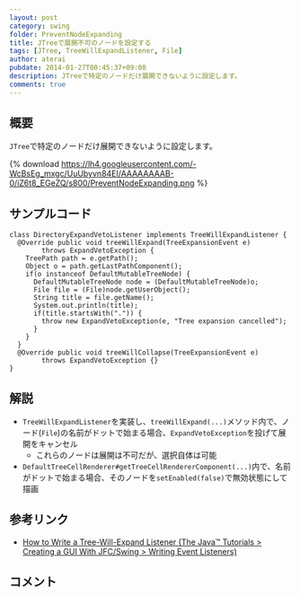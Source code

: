 ```yaml
---
layout: post
category: swing
folder: PreventNodeExpanding
title: JTreeで展開不可のノードを設定する
tags: [JTree, TreeWillExpandListener, File]
author: aterai
pubdate: 2014-01-27T00:45:37+09:00
description: JTreeで特定のノードだけ展開できないように設定します。
comments: true
---
```

## 概要
`JTree`で特定のノードだけ展開できないように設定します。

{% download https://lh4.googleusercontent.com/-WcBsEg_mxgc/UuUbyvn84EI/AAAAAAAAB-0/iZ6t8_EGeZQ/s800/PreventNodeExpanding.png %}

## サンプルコード
<pre class="prettyprint"><code>class DirectoryExpandVetoListener implements TreeWillExpandListener {
  @Override public void treeWillExpand(TreeExpansionEvent e)
        throws ExpandVetoException {
    TreePath path = e.getPath();
    Object o = path.getLastPathComponent();
    if(o instanceof DefaultMutableTreeNode) {
      DefaultMutableTreeNode node = (DefaultMutableTreeNode)o;
      File file = (File)node.getUserObject();
      String title = file.getName();
      System.out.println(title);
      if(title.startsWith(".")) {
        throw new ExpandVetoException(e, "Tree expansion cancelled");
      }
    }
  }
  @Override public void treeWillCollapse(TreeExpansionEvent e)
        throws ExpandVetoException {}
}
</code></pre>

## 解説
- `TreeWillExpandListener`を実装し、`treeWillExpand(...)`メソッド内で、ノード(`File`)の名前がドットで始まる場合、`ExpandVetoException`を投げて展開をキャンセル
    - これらのノードは展開は不可だが、選択自体は可能
- `DefaultTreeCellRenderer#getTreeCellRendererComponent(...)`内で、名前がドットで始まる場合、そのノードを`setEnabled(false)`で無効状態にして描画

<!-- dummy comment line for breaking list -->

## 参考リンク
- [How to Write a Tree-Will-Expand Listener (The Java™ Tutorials > Creating a GUI With JFC/Swing > Writing Event Listeners)](http://docs.oracle.com/javase/tutorial/uiswing/events/treewillexpandlistener.html)

<!-- dummy comment line for breaking list -->

## コメント
